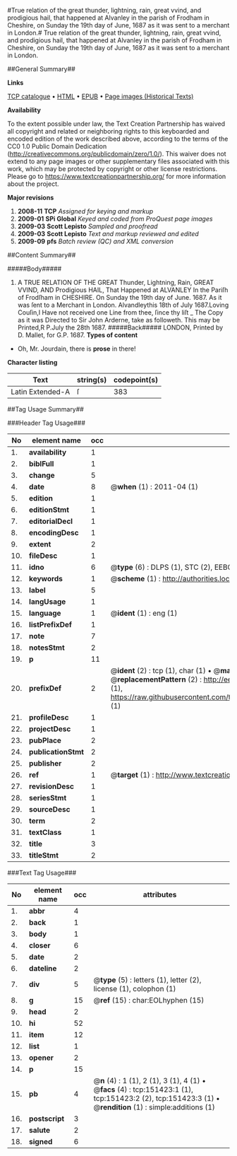 #True relation of the great thunder, lightning, rain, great vvind, and prodigious hail, that happened at Alvanley in the parish of Frodham in Cheshire, on Sunday the 19th day of June, 1687 as it was sent to a merchant in London.#
True relation of the great thunder, lightning, rain, great vvind, and prodigious hail, that happened at Alvanley in the parish of Frodham in Cheshire, on Sunday the 19th day of June, 1687 as it was sent to a merchant in London.

##General Summary##

**Links**

[TCP catalogue](http://www.ota.ox.ac.uk/tcp/)  • 
[HTML](http://tei.it.ox.ac.uk/tcp/Texts-HTML/free/A95/A95213.html)  • 
[EPUB](http://tei.it.ox.ac.uk/tcp/Texts-EPUB/free/A95/A95213.epub) • 
[Page images (Historical Texts)](https://historicaltexts.jisc.ac.uk/eebo-42475263e)

**Availability**

To the extent possible under law, the Text Creation Partnership has waived all copyright and related or neighboring rights to this keyboarded and encoded edition of the work described above, according to the terms of the CC0 1.0 Public Domain Dedication (http://creativecommons.org/publicdomain/zero/1.0/). This waiver does not extend to any page images or other supplementary files associated with this work, which may be protected by copyright or other license restrictions. Please go to https://www.textcreationpartnership.org/ for more information about the project.

**Major revisions**

1. __2008-11__ __TCP__ *Assigned for keying and markup*
1. __2009-01__ __SPi Global__ *Keyed and coded from ProQuest page images*
1. __2009-03__ __Scott Lepisto__ *Sampled and proofread*
1. __2009-03__ __Scott Lepisto__ *Text and markup reviewed and edited*
1. __2009-09__ __pfs__ *Batch review (QC) and XML conversion*

##Content Summary##

#####Body#####

1. A TRUE RELATION OF THE GREAT Thunder, Lightning, Rain, GREAT VVIND, AND Prodigious HAIL, That Happened at ALVANLEY In the Pariſh of Frodſham in CHESHIRE. On Sunday the 19th day of June. 1687. As it was ſent to a Merchant in London.
Alvandleythis 18th of July 1687.Loving Couſin,I Have not received one Line from thee, ſince thy liſt
    _ The Copy as it was Directed to Sir John Arderne, take as followeth.
This may be Printed,R P.July the 28th 1687.
#####Back#####
LONDON, Printed by D. Mallet, for G.P. 1687.
**Types of content**

  * Oh, Mr. Jourdain, there is **prose** in there!

**Character listing**


|Text|string(s)|codepoint(s)|
|---|---|---|
|Latin Extended-A|ſ|383|

##Tag Usage Summary##

###Header Tag Usage###

|No|element name|occ|attributes|
|---|---|---|---|
|1.|__availability__|1||
|2.|__biblFull__|1||
|3.|__change__|5||
|4.|__date__|8| @__when__ (1) : 2011-04 (1)|
|5.|__edition__|1||
|6.|__editionStmt__|1||
|7.|__editorialDecl__|1||
|8.|__encodingDesc__|1||
|9.|__extent__|2||
|10.|__fileDesc__|1||
|11.|__idno__|6| @__type__ (6) : DLPS (1), STC (2), EEBO-CITATION (1), OCLC (1), VID (1)|
|12.|__keywords__|1| @__scheme__ (1) : http://authorities.loc.gov/ (1)|
|13.|__label__|5||
|14.|__langUsage__|1||
|15.|__language__|1| @__ident__ (1) : eng (1)|
|16.|__listPrefixDef__|1||
|17.|__note__|7||
|18.|__notesStmt__|2||
|19.|__p__|11||
|20.|__prefixDef__|2| @__ident__ (2) : tcp (1), char (1)  •  @__matchPattern__ (2) : ([0-9\-]+):([0-9IVX]+) (1), (.+) (1)  •  @__replacementPattern__ (2) : http://eebo.chadwyck.com/downloadtiff?vid=$1&page=$2 (1), https://raw.githubusercontent.com/textcreationpartnership/Texts/master/tcpchars.xml#$1 (1)|
|21.|__profileDesc__|1||
|22.|__projectDesc__|1||
|23.|__pubPlace__|2||
|24.|__publicationStmt__|2||
|25.|__publisher__|2||
|26.|__ref__|1| @__target__ (1) : http://www.textcreationpartnership.org/docs/. (1)|
|27.|__revisionDesc__|1||
|28.|__seriesStmt__|1||
|29.|__sourceDesc__|1||
|30.|__term__|2||
|31.|__textClass__|1||
|32.|__title__|3||
|33.|__titleStmt__|2||


###Text Tag Usage###

|No|element name|occ|attributes|
|---|---|---|---|
|1.|__abbr__|4||
|2.|__back__|1||
|3.|__body__|1||
|4.|__closer__|6||
|5.|__date__|2||
|6.|__dateline__|2||
|7.|__div__|5| @__type__ (5) : letters (1), letter (2), license (1), colophon (1)|
|8.|__g__|15| @__ref__ (15) : char:EOLhyphen (15)|
|9.|__head__|2||
|10.|__hi__|52||
|11.|__item__|12||
|12.|__list__|1||
|13.|__opener__|2||
|14.|__p__|15||
|15.|__pb__|4| @__n__ (4) : 1 (1), 2 (1), 3 (1), 4 (1)  •  @__facs__ (4) : tcp:151423:1 (1), tcp:151423:2 (2), tcp:151423:3 (1)  •  @__rendition__ (1) : simple:additions (1)|
|16.|__postscript__|3||
|17.|__salute__|2||
|18.|__signed__|6||

